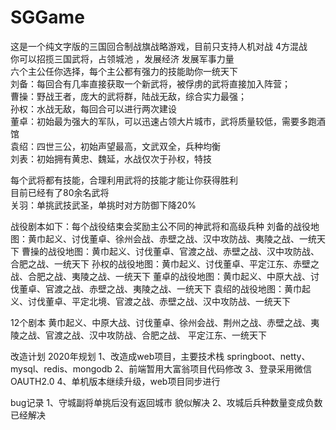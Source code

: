 # SGGame

这是一个纯文字版的三国回合制战旗战略游戏，目前只支持人机对战 4方混战<br>
你可以招揽三国武将，占领城池 ，发展经济 发展军事力量<br>
六个主公任你选择，每个主公都有强力的技能助你一统天下<br>
刘备：每回合有几率直接获取一个新武将，被俘虏的武将直接加入阵营；<br>
曹操：野战王者，庞大的武将群，陆战无敌，综合实力最强；<br>
孙权：水战无敌，每回合可以进行两次建设<br>
董卓：初始最为强大的军队，可以迅速占领大片城市，武将质量较低，需要多跑酒馆<br>
袁绍：四世三公，初始声望最高，文武双全，兵种均衡<br>
刘表：初始拥有黄忠、魏延，水战仅次于孙权，特技<br>

每个武将都有技能，合理利用武将的技能才能让你获得胜利<br>
目前已经有了80余名武将<br>
关羽：单挑武技武圣，单挑时对方防御下降20%<br>

战役剧本如下：每个战役结束会奖励主公不同的神武将和高级兵种
刘备的战役地图：黄巾起义、讨伐董卓、徐州会战、赤壁之战、汉中攻防战、夷陵之战、一统天下
曹操的战役地图：黄巾起义、讨伐董卓、官渡之战、赤壁之战、汉中攻防战、合肥之战、一统天下
孙权的战役地图：黄巾起义、讨伐董卓、平定江东、赤壁之战、合肥之战、夷陵之战、一统天下
董卓的战役地图：黄巾起义、中原大战、讨伐董卓、官渡之战、赤壁之战、夷陵之战、一统天下
袁绍的战役地图：黄巾起义、讨伐董卓、平定北境、官渡之战、赤壁之战、汉中攻防战、一统天下

12个剧本
黄巾起义、中原大战、讨伐董卓、徐州会战、荆州之战、赤壁之战、夷陵之战、官渡之战、汉中攻防战、合肥之战、
平定江东、一统天下


改造计划 2020年规划
1、改造成web项目，主要技术栈  springboot、netty、mysql、redis、mongodb
2、前端暂用大富翁项目代码修改
3、登录采用微信 OAUTH2.0
4、单机版本继续升级，web项目同步进行


bug记录
1、守城副将单挑后没有返回城市 貌似解决
2、攻城后兵种数量变成负数  已经解决
